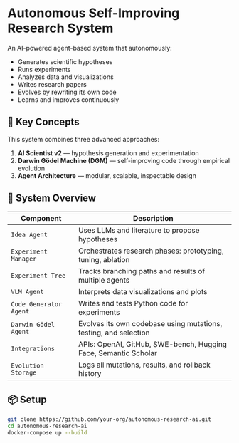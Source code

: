 # Autonomous Self-Improving Research System

An AI-powered agent-based system that autonomously:
- Generates scientific hypotheses
- Runs experiments
- Analyzes data and visualizations
- Writes research papers
- Evolves by rewriting its own code
- Learns and improves continuously

## 🔬 Key Concepts

This system combines three advanced approaches:
1. **AI Scientist v2** — hypothesis generation and experimentation
2. **Darwin Gödel Machine (DGM)** — self-improving code through empirical evolution
3. **Agent Architecture** — modular, scalable, inspectable design

## 🚀 System Overview

| Component              | Description                                                                 |
|------------------------|-----------------------------------------------------------------------------|
| `Idea Agent`           | Uses LLMs and literature to propose hypotheses                              |
| `Experiment Manager`   | Orchestrates research phases: prototyping, tuning, ablation                 |
| `Experiment Tree`      | Tracks branching paths and results of multiple agents                       |
| `VLM Agent`            | Interprets data visualizations and plots                                    |
| `Code Generator Agent` | Writes and tests Python code for experiments                                |
| `Darwin Gödel Agent`   | Evolves its own codebase using mutations, testing, and selection            |
| `Integrations`         | APIs: OpenAI, GitHub, SWE-bench, Hugging Face, Semantic Scholar             |
| `Evolution Storage`    | Logs all mutations, results, and rollback history                           |

## 📦 Setup

```bash
git clone https://github.com/your-org/autonomous-research-ai.git
cd autonomous-research-ai
docker-compose up --build
